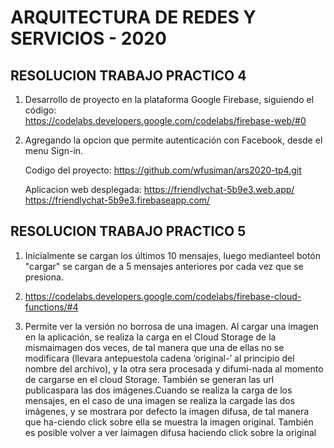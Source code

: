 
# ARQUITECTURA DE REDES Y SERVICIOS - 2020 
## RESOLUCION TRABAJO PRACTICO 4

1. Desarrollo de proyecto en la plataforma Google Firebase, siguiendo el código: \
https://codelabs.developers.google.com/codelabs/firebase-web/#0 
2. Agregando la opcion que permite autenticación con Facebook, desde el menu Sign-in.
    
    Codigo del proyecto: https://github.com/wfusiman/ars2020-tp4.git
    
    Aplicacion web desplegada: 
    https://friendlychat-5b9e3.web.app/
    https://friendlychat-5b9e3.firebaseapp.com/

## RESOLUCION TRABAJO PRACTICO 5

1. Inicialmente se cargan los últimos 10 mensajes, luego medianteel botón "cargar" se cargan de a 5 mensajes anteriores por cada vez que se presiona.

2. https://codelabs.developers.google.com/codelabs/firebase-cloud-functions/#4

3. Permite ver la versión no borrosa de una imagen.
Al cargar una imagen en la aplicación, se realiza la carga en el Cloud Storage de la mismaimagen dos veces, de tal manera que una de ellas no se modificara (llevara antepuestola cadena ’original-’ al principio del nombre del archivo), y la otra sera procesada y difumi-nada al momento de cargarse en el cloud Storage. También se generan las url publicaspara las dos imágenes.Cuando se realiza la carga de los mensajes, en el caso de una imagen se realiza la cargade las dos imágenes, y se mostrara por defecto la imagen difusa, de tal manera que ha-ciendo click sobre ella se muestra la imagen original. También es posible volver a ver laimagen difusa haciendo click sobre la original
